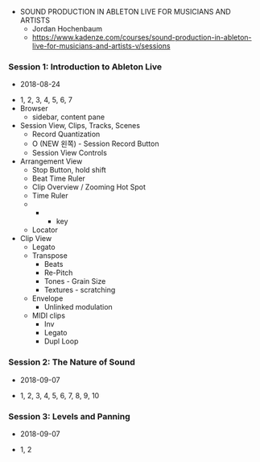 * SOUND PRODUCTION IN ABLETON LIVE FOR MUSICIANS AND ARTISTS
  - Jordan Hochenbaum
  - https://www.kadenze.com/courses/sound-production-in-ableton-live-for-musicians-and-artists-v/sessions


### Session 1: Introduction to Ableton Live
  * 2018-08-24
  - 1, 2, 3, 4, 5, 6, 7
  - Browser
    - sidebar, content pane
  - Session View, Clips, Tracks, Scenes
    - Record Quantization
    - O (NEW 왼쪽) - Session Record Button
    - Session View Controls
  - Arrangement View
    - Stop Button, hold shift
    - Beat Time Ruler
    - Clip Overview / Zooming Hot Spot
    - Time Ruler
    - + - key
    - Locator
  - Clip View
    - Legato
    - Transpose
      - Beats
      - Re-Pitch
      - Tones - Grain Size
      - Textures - scratching
    - Envelope
      - Unlinked modulation
    - MIDI clips
      - Inv
      - Legato
      - Dupl Loop


### Session 2: The Nature of Sound
  * 2018-09-07
  - 1, 2, 3, 4, 5, 6, 7, 8, 9, 10


### Session 3: Levels and Panning
  * 2018-09-07
  - 1, 2
